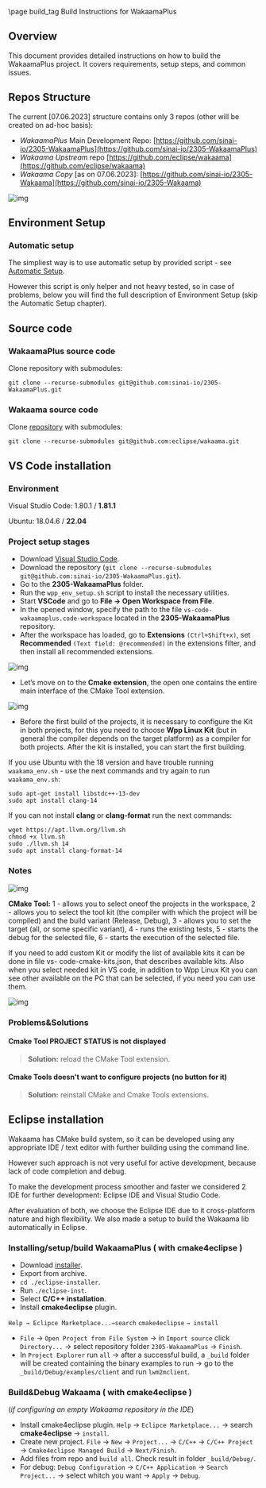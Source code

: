 \page build_tag Build Instructions for WakaamaPlus


## Overview

This document provides detailed instructions on how to build the WakaamaPlus project. It covers requirements, setup steps, and common issues.


## Repos Structure

The current \[07.06.2023\] structure contains only 3 repos (other will be created on ad-hoc basis):

* _WakaamaPlus_ Main Development Repo: [https://github.com/sinai-io/2305-WakaamaPlus](https://github.com/sinai-io/2305-WakaamaPlus)
* _Wakaama Upstream_ repo [https://github.com/eclipse/wakaama](https://github.com/eclipse/wakaama)
* _Wakaama Copy_ \[as on 07.06.2023\]: [https://github.com/sinai-io/2305-Wakaama](https://github.com/sinai-io/2305-Wakaama)

![img](./../imgs/build_1.png)


## Environment Setup


### Automatic setup
The simpliest way is to use automatic setup by provided script - see [Automatic Setup](./../../wpp_env_setup.sh).

However this script is only helper and not heavy tested, so in case of problems, below you will find the full description of Environment Setup (skip the Automatic Setup chapter).


## Source code


### WakaamaPlus source code

Clone repository with submodules:
```
git clone --recurse-submodules git@github.com:sinai-io/2305-WakaamaPlus.git
```


### Wakaama source code

Clone [repository](https://github.com/eclipse/wakaama) with submodules: 
```
git clone --recurse-submodules git@github.com:eclipse/wakaama.git
```


## VS Code installation


### Environment

Visual Studio Code: 1.80.1 / **1.81.1**

Ubuntu: 18.04.6 / **22.04**


### Project setup stages

* Download [Visual Studio Code](https://code.visualstudio.com/download).
* Download the repository (`git clone --recurse-submodules git@github.com:sinai-io/2305-WakaamaPlus.git`).
* Go to the **2305-WakaamaPlus** folder.
* Run the `wpp_env_setup.sh` script to install the necessary utilities.
* Start **VSCode** and go to **File → Open Workspace from File**.
* In the opened window, specify the path to the file `vs-code-wakaamaplus.code-workspace` located in the **2305-WakaamaPlus** repository.
* After the workspace has loaded, go to **Extensions** `(Ctrl+Shift+x)`, set **Recommended** `(Text field: @recommended)` in the extensions filter, and then install all recommended extensions.

![img](./../imgs/build_2.png)

* Let’s move on to the **Cmake extension**, the open one contains the entire main interface of the CMake Tool extension.

![img](./../imgs/build_3.png)

* Before the first build of the projects, it is necessary to configure the Kit in both projects, for this you need to choose **Wpp Linux Kit** (but in general the compiler depends on the target platform) as a compiler for both projects. After the kit is installed, you can start the first building.

If you use Ubuntu with the 18 version and have trouble running `waakama_env.sh` - use the next commands and try again to run `waakama_env.sh`:
```
sudo apt-get install libstdc++-13-dev
sudo apt install clang-14
```

If you can not install **clang** or **clang-format** run the next commands:
```
wget https://apt.llvm.org/llvm.sh
chmod +x llvm.sh
sudo ./llvm.sh 14
sudo apt install clang-format-14
```


### Notes

![img](./../imgs/build_4.png)

**CMake Tool:** 1 - allows you to select oneof the projects in the workspace, 2 - allows you to select the tool kit (the compiler with which the project will be compiled) and the build variant (Release, Debug), 3 - allows you to set the target (all, or some specific variant), 4 - runs the existing tests, 5 - starts the debug for the selected file, 6 - starts the execution of the selected file.

If you need to add custom Kit or modify the list of available kits it can be done in file vs- code-cmake-kits.json, that describes available kits. Also when you select needed kit in VS code, in addition to Wpp Linux Kit you can see other available on the PC that can be selected, if you need you can use them.

![img](./../imgs/build_5.png)


### Problems&Solutions

#### Cmake Tool PROJECT STATUS is not displayed
> **Solution:** reload the CMake Tool extension.

#### Cmake Tools doesn't want to configure projects (no button for it)
> **Solution:** reinstall CMake and Cmake Tools extensions.


## Eclipse installation

Wakaama has CMake build system, so it can be developed using any appropriate IDE / text editor with further building using the command line.

However such approach is not very useful for active development, because lack of code completion and debug.

To make the development process smoother and faster we considered 2 IDE for further development: Eclipse IDE and Visual Studio Code.

After evaluation of both, we choose the Eclipse IDE due to it cross-platform nature and high flexibility. We also made a setup to build the Wakaama lib automatically in Eclipse.


### **Installing/setup/build WakaamaPlus ( with cmake4eclipse )**

* Download [installer](https://www.eclipse.org/downloads/packages/installer).
* Export from archive.
* `cd ./eclipse-installer`.
* Run `./eclipse-inst`.
* Select **C/C++ installation**.
* Install **cmake4eclipse** plugin.

`Help → Eclipce Marketplace...→search` `cmake4eclipse` `→ install`

* `File` → `Open Project from File System` → in `Import source` click `Directory...` → select repository folder `2305-WakaamaPlus` → `Finish`.
* In `Project Explorer` run `all` → after a successful build, a `_build` folder will be created containing the binary examples to run → go to the `_build/Debug/examples/client` and run `lwm2mclient`.


### **Build&Debug Wakaama ( with cmake4eclipse )**

(_if configuring an empty Wakaama repository in the IDE_)

* Install cmake4eclipse plugin.
`Help` → `Eclipce Marketplace...` → search **cmake4eclipse** → `install`.
* Create new project.
`File` → `New` → `Project...` → `C/C++` → `C/C++ Project` → `Cmake4eclipse Managed Build` → `Next/Finish`.
* Add files from repo and `build all`. Check result in folder `_build/Debug/`.
* For debug: `Debug Configuration` → `C/C++ Application` → `Search Project...` → select whitch you want → `Apply` → `Debug`.
